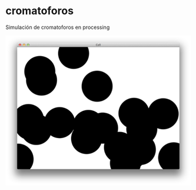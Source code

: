 cromatoforos
============

Simulación de cromatoforos en processing


![alt tag](https://raw.githubusercontent.com/jjaram48/cromatoforos/master/screenshots/1.png)
